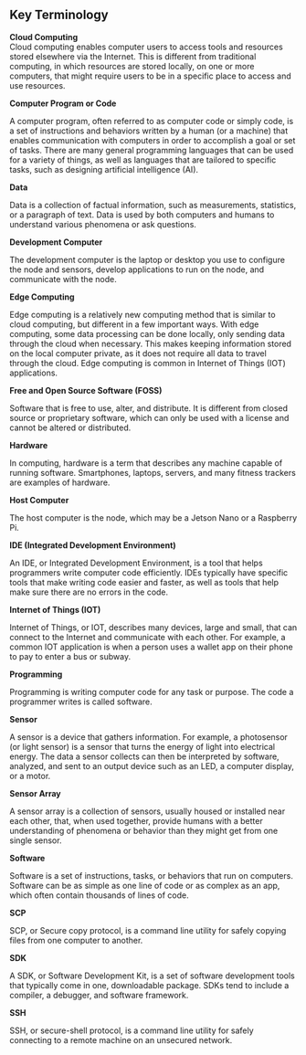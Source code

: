 ## **Key Terminology**

**Cloud Computing**   
Cloud computing enables computer users to access tools and resources stored elsewhere via the Internet. This is different from traditional computing, in which resources are stored locally, on one or more computers, that might require users to be in a specific place to access and use resources. 

**Computer Program or Code**

A computer program, often referred to as computer code or simply code, is a set of instructions and behaviors written by a human (or a machine) that enables communication with computers in order to accomplish a goal or set of tasks. There are many general programming languages that can be used for a variety of things, as well as languages that are tailored to specific tasks, such as designing artificial intelligence (AI).

**Data**

Data is a collection of factual information, such as measurements, statistics, or a paragraph of text. Data is used by both computers and humans to understand various phenomena or ask questions.

**Development Computer**

The development computer is the laptop or desktop you use to configure the node and sensors, develop applications to run on the node, and communicate with the node. 

**Edge Computing**

Edge computing is a relatively new computing method that is similar to cloud computing, but different in a few important ways. With edge computing, some data processing can be done locally, only sending data through the cloud when necessary. This makes keeping information stored on the local computer private, as it does not require all data to travel through the cloud. Edge computing is common in Internet of Things (IOT) applications. 

**Free and Open Source Software (FOSS)**

Software that is free to use, alter, and distribute. It is different from closed source or proprietary software, which can only be used with a license and cannot be altered or distributed.

**Hardware**

In computing, hardware is a term that describes any machine capable of running software. Smartphones, laptops, servers, and many fitness trackers are examples of hardware.

**Host Computer**

The host computer is the node, which may be a Jetson Nano or a Raspberry Pi. 

**IDE (Integrated Development Environment)**

An IDE, or Integrated Development Environment, is a tool that helps programmers write computer code efficiently. IDEs typically have specific tools that make writing code easier and faster, as well as tools that help make sure there are no errors in the code. 

**Internet of Things (IOT)**

Internet of Things, or IOT, describes many devices, large and small, that can connect to the Internet and communicate with each other. For example, a common IOT application is when a person uses a wallet app on their phone to pay to enter a bus or subway.

**Programming**

Programming is writing computer code for any task or purpose. The code a programmer writes is called software.

**Sensor**

A sensor is a device that gathers information. For example, a photosensor (or light sensor) is a sensor that turns the energy of light into electrical energy. The data a sensor collects can then be interpreted by software, analyzed, and sent to an output device such as an LED, a computer display, or a motor.

**Sensor Array**

A sensor array is a collection of sensors, usually housed or installed near each other, that, when used together, provide humans with a better understanding of phenomena or behavior than they might get from one single sensor. 

**Software**

Software is a set of instructions, tasks, or behaviors that run on computers. Software can be as simple as one line of code or as complex as an app, which often contain thousands of lines of code.

**SCP**

SCP, or Secure copy protocol, is a command line utility for safely copying files from one computer to another.

**SDK**

A SDK, or Software Development Kit, is a set of software development tools that typically come in one, downloadable package. SDKs tend to include a compiler, a debugger, and software framework.

**SSH**

SSH, or secure-shell protocol, is a command line utility for safely connecting to a remote machine on an unsecured network.

